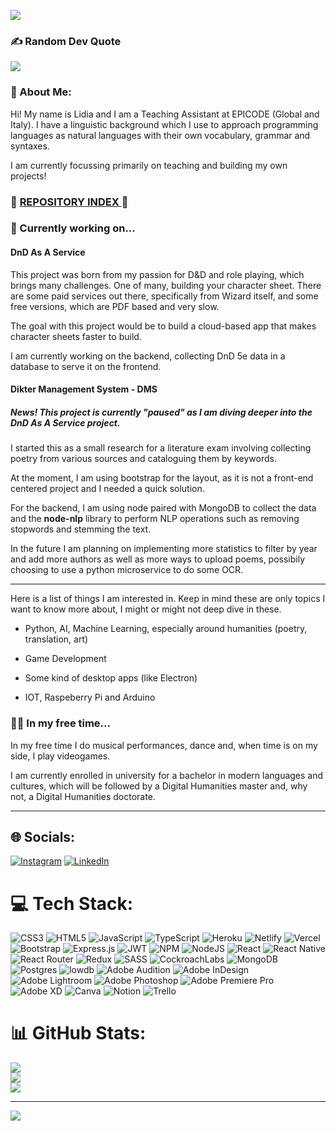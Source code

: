 ![](https://i.imgur.com/4zoXOHg.png)

### ✍️ Random Dev Quote
![](https://quotes-github-readme.vercel.app/api?type=horizontal&theme=light)

### 💫 About Me:

Hi! My name is Lidia and I am a Teaching Assistant at EPICODE (Global and Italy). I have a linguistic background which I use to approach programming languages as natural languages with their own vocabulary, grammar and syntaxes. 

I am currently focussing primarily on teaching and building my own projects! 

### 🔗 <a href='https://lidiakovac.github.io/repo-index/'> REPOSITORY INDEX <a/>  🔗

### 💬 Currently working on...

#### DnD As A Service

This project was born from my passion for D&D and role playing, which brings many challenges. One of many, building your character sheet. There are some paid services out there, specifically from Wizard itself, and some free versions, which are PDF based and very slow. 

The goal with this project would be to build a cloud-based app that makes character sheets faster to build. 

I am currently working on the backend, collecting DnD 5e data in a database to serve it on the frontend.

#### Dikter Management System - DMS

##### News! This project is currently "paused" as I am diving deeper into the DnD As A Service project.

I started this as a small research for a literature exam involving collecting poetry from various sources and cataloguing them by keywords. 

At the moment, I am using bootstrap for the layout, as it is not a front-end centered project and I needed a quick solution. 

For the backend, I am using node paired with MongoDB to collect the data and the <b>node-nlp</b> library to perform NLP operations such as removing stopwords and stemming the text. 

In the future I am planning on implementing more statistics to filter by year and add more authors as well as more ways to upload poems, possibily choosing to use a python microservice to do some OCR.

  <hr/>

Here is a list of things I am interested in. Keep in mind these are only topics I want to know more about, I might or might not deep dive in these. 

- Python, AI, Machine Learning, especially around humanities (poetry, translation, art)

- Game Development

- Some kind of desktop apps (like Electron)

- IOT, Raspeberry Pi and Arduino

### 🏋️‍♀️ In my free time... 

In my free time I do musical performances, dance and, when time is on my side, I play videogames. 

I am currently enrolled in university for a bachelor in modern languages and cultures, which will be followed by a Digital Humanities master and, why not, a Digital Humanities doctorate. 

---

## 🌐 Socials:
[![Instagram](https://img.shields.io/badge/Instagram-%23E4405F.svg?logo=Instagram&logoColor=white)](https://instagram.com/lidiacodes) [![LinkedIn](https://img.shields.io/badge/LinkedIn-%230077B5.svg?logo=linkedin&logoColor=white)](https://linkedin.com/in/lidiakovac) 

# 💻 Tech Stack:
![CSS3](https://img.shields.io/badge/css3-%231572B6.svg?style=for-the-badge&logo=css3&logoColor=white) ![HTML5](https://img.shields.io/badge/html5-%23E34F26.svg?style=for-the-badge&logo=html5&logoColor=white) ![JavaScript](https://img.shields.io/badge/javascript-%23323330.svg?style=for-the-badge&logo=javascript&logoColor=%23F7DF1E) ![TypeScript](https://img.shields.io/badge/typescript-%23007ACC.svg?style=for-the-badge&logo=typescript&logoColor=white) ![Heroku](https://img.shields.io/badge/heroku-%23430098.svg?style=for-the-badge&logo=heroku&logoColor=white) ![Netlify](https://img.shields.io/badge/netlify-%23000000.svg?style=for-the-badge&logo=netlify&logoColor=#00C7B7) ![Vercel](https://img.shields.io/badge/vercel-%23000000.svg?style=for-the-badge&logo=vercel&logoColor=white) ![Bootstrap](https://img.shields.io/badge/bootstrap-%23563D7C.svg?style=for-the-badge&logo=bootstrap&logoColor=white) ![Express.js](https://img.shields.io/badge/express.js-%23404d59.svg?style=for-the-badge&logo=express&logoColor=%2361DAFB) ![JWT](https://img.shields.io/badge/JWT-black?style=for-the-badge&logo=JSON%20web%20tokens) ![NPM](https://img.shields.io/badge/NPM-%23000000.svg?style=for-the-badge&logo=npm&logoColor=white) ![NodeJS](https://img.shields.io/badge/node.js-6DA55F?style=for-the-badge&logo=node.js&logoColor=white) ![React](https://img.shields.io/badge/react-%2320232a.svg?style=for-the-badge&logo=react&logoColor=%2361DAFB) ![React Native](https://img.shields.io/badge/react_native-%2320232a.svg?style=for-the-badge&logo=react&logoColor=%2361DAFB) ![React Router](https://img.shields.io/badge/React_Router-CA4245?style=for-the-badge&logo=react-router&logoColor=white) ![Redux](https://img.shields.io/badge/redux-%23593d88.svg?style=for-the-badge&logo=redux&logoColor=white) ![SASS](https://img.shields.io/badge/SASS-hotpink.svg?style=for-the-badge&logo=SASS&logoColor=white) ![CockroachLabs](https://img.shields.io/badge/Cockroach%20Labs-6933FF?style=for-the-badge&logo=Cockroach%20Labs&logoColor=white) ![MongoDB](https://img.shields.io/badge/MongoDB-%234ea94b.svg?style=for-the-badge&logo=mongodb&logoColor=white) ![Postgres](https://img.shields.io/badge/postgres-%23316192.svg?style=for-the-badge&logo=postgresql&logoColor=white) ![lowdb](https://img.shields.io/static/v1?logo=json&label=&message=lowdb&color=green&style=for-the-badge) ![Adobe Audition](https://img.shields.io/badge/Adobe%20Audition-9999FF.svg?style=for-the-badge&logo=Adobe%20Audition&logoColor=white) ![Adobe InDesign](https://img.shields.io/badge/Adobe%20InDesign-49021F?style=for-the-badge&logo=adobeindesign&logoColor=white) ![Adobe Lightroom](https://img.shields.io/badge/Adobe%20Lightroom-31A8FF.svg?style=for-the-badge&logo=Adobe%20Lightroom&logoColor=white) ![Adobe Photoshop](https://img.shields.io/badge/adobephotoshop-%2331A8FF.svg?style=for-the-badge&logo=adobephotoshop&logoColor=white) ![Adobe Premiere Pro](https://img.shields.io/badge/Adobe%20Premiere%20Pro-9999FF.svg?style=for-the-badge&logo=Adobe%20Premiere%20Pro&logoColor=white) ![Adobe XD](https://img.shields.io/badge/Adobe%20XD-470137?style=for-the-badge&logo=Adobe%20XD&logoColor=#FF61F6) ![Canva](https://img.shields.io/badge/Canva-%2300C4CC.svg?style=for-the-badge&logo=Canva&logoColor=white) ![Notion](https://img.shields.io/badge/Notion-%23000000.svg?style=for-the-badge&logo=notion&logoColor=white) ![Trello](https://img.shields.io/badge/Trello-%23026AA7.svg?style=for-the-badge&logo=Trello&logoColor=white)
# 📊 GitHub Stats:
![](https://github-readme-stats.vercel.app/api?username=lidiakovac&theme=city_light&hide_border=false&include_all_commits=true&count_private=true)<br/>
![](https://github-readme-streak-stats.herokuapp.com/?user=lidiakovac&theme=city_light&hide_border=false)<br/>
![](https://github-readme-stats.vercel.app/api/top-langs/?username=lidiakovac&theme=city_light&hide_border=false&include_all_commits=true&count_private=true&layout=compact)


---
[![](https://visitcount.itsvg.in/api?id=lidiakovac&icon=8&color=3)](https://visitcount.itsvg.in)

<!-- Proudly created with GPRM ( https://gprm.itsvg.in ) -->
